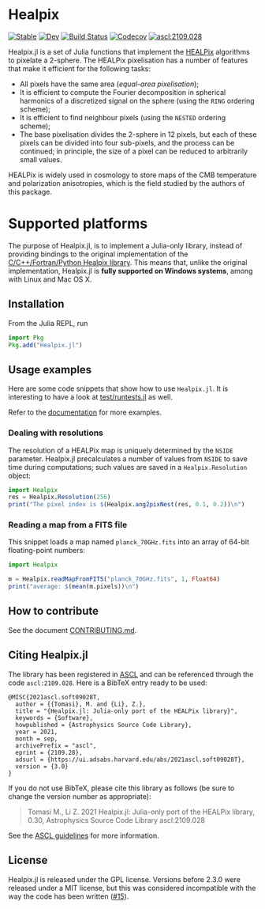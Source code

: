 # Healpix

[![Stable](https://img.shields.io/badge/docs-stable-blue.svg)](https://ziotom78.github.io/Healpix.jl/stable)
[![Dev](https://img.shields.io/badge/docs-dev-blue.svg)](https://ziotom78.github.io/Healpix.jl/dev)
[![Build Status](https://github.com/ziotom78/Healpix.jl/workflows/Unit%20tests/badge.svg)](https://github.com/ziotom78/Healpix.jl/actions?query=workflow%3A%22Unit+tests%22)
[![Codecov](https://codecov.io/gh/ziotom78/Healpix.jl/branch/master/graph/badge.svg)](https://codecov.io/gh/ziotom78/Healpix.jl)
<a href="https://ascl.net/2109.028"><img src="https://img.shields.io/badge/ascl-2109.028-blue.svg?colorB=262255" alt="ascl:2109.028" /></a>

Healpix.jl is a set of Julia functions that implement the
[HEALPix](https://en.wikipedia.org/wiki/HEALPix) algorithms to
pixelate a 2-sphere. The HEALPix pixelisation has a number of features
that make it efficient for the following tasks:

-   All pixels have the same area (*equal-area pixelisation*);
-   It is efficient to compute the Fourier decomposition in spherical
    harmonics of a discretized signal on the sphere (using the `RING`
    ordering scheme);
-   It is efficient to find neighbour pixels (using the `NESTED`
    ordering scheme);
-   The base pixelisation divides the 2-sphere in 12 pixels, but each
    of these pixels can be divided into four sub-pixels, and the
    process can be continued; in principle, the size of a pixel can be
    reduced to arbitrarily small values.

HEALPix is widely used in cosmology to store maps of the CMB
temperature and polarization anisotropies, which is the field studied
by the authors of this package.


# Supported platforms

The purpose of Healpix.jl, is to implement a Julia-only library,
instead of providing bindings to the original implementation of the
[C/C++/Fortran/Python Healpix library](http://healpix.jpl.nasa.gov/).
This means that, unlike the original implementation, Healpix.jl is
**fully supported on Windows systems**, among with Linux and Mac OS X.


## Installation

From the Julia REPL, run

````julia
import Pkg
Pkg.add("Healpix.jl")
````


## Usage examples

Here are some code snippets that show how to use `Healpix.jl`. It is
interesting to have a look at
[test/runtests.jl](https://github.com/ziotom78/Healpix.jl/blob/master/test/runtests.jl)
as well.

Refer to the
[documentation](https://ziotom78.github.io/Healpix.jl/stable) for more
examples.


### Dealing with resolutions

The resolution of a HEALPix map is uniquely determined by the `NSIDE`
parameter. Healpix.jl precalculates a number of values from `NSIDE` to
save time during computations; such values are saved in a
`Healpix.Resolution` object:

`````julia
import Healpix
res = Healpix.Resolution(256)
print("The pixel index is $(Healpix.ang2pixNest(res, 0.1, 0.2))\n")
`````


### Reading a map from a FITS file

This snippet loads a map named `planck_70GHz.fits` into an array of
64-bit floating-point numbers:

`````julia
import Healpix

m = Healpix.readMapFromFITS("planck_70GHz.fits", 1, Float64)
print("average: $(mean(m.pixels))\n")
`````


## How to contribute

See the document [CONTRIBUTING.md](https://github.com/ziotom78/Healpix.jl/blob/master/CONTRIBUTING.md).

## Citing Healpix.jl

The library has been registered in [ASCL](http://ascl.net/code/v/3025) and can be referenced through the code `ascl:2109.028`. Here is a BibTeX entry ready to be used:

```
@MISC{2021ascl.soft09028T,
  author = {{Tomasi}, M. and {Li}, Z.},
  title = "{Healpix.jl: Julia-only port of the HEALPix library}",
  keywords = {Software},
  howpublished = {Astrophysics Source Code Library},
  year = 2021,
  month = sep,
  archivePrefix = "ascl",
  eprint = {2109.28},
  adsurl = {https://ui.adsabs.harvard.edu/abs/2021ascl.soft09028T},
  version = {3.0}
}
```

If you do not use BibTeX, please cite this library as follows (be sure to change the version number as appropriate):

> Tomasi M., Li Z. 2021 Healpix.jl: Julia-only port of the HEALPix library, 0.30, Astrophysics Source Code Library ascl:2109.028

See the [ASCL guidelines](http://ascl.net/home/getwp/351) for more information.

## License

Healpix.jl is released under the GPL license. Versions before 2.3.0
were released under a MIT license, but this was considered
incompatible with the way the code has been written
([#15](https://github.com/ziotom78/Healpix.jl/issues/15)).
